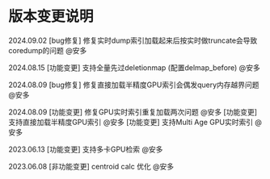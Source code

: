 # 版本变更说明

2024.09.02
[bug修复] 修复实时dump索引加载起来后按实时做truncate会导致coredump的问题 @安多

2024.08.15
[功能变更] 支持全量先过deletionmap (配置delmap_before) @安多

2024.08.09
[bug修复] 修复直接加载半精度GPU索引会偶发query内存越界问题 @安多

2024.08.09
[功能变更] 修复GPU实时索引重复加载两次问题 @安多
[功能变更] 支持直接加载半精度GPU索引 @安多
[功能变更] 支持Multi Age GPU实时索引 @安多

2023.06.13
[功能变更] 支持多卡GPU检索 @安多

2023.06.08
[非功能变更] centroid calc 优化 @安多
